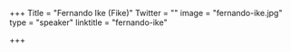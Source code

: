 +++
Title = "Fernando Ike (Fike)"
Twitter = ""
image = "fernando-ike.jpg"
type = "speaker"
linktitle = "fernando-ike"

+++
